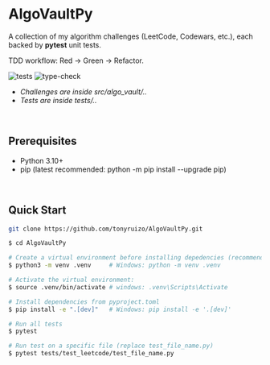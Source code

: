 # AlgoVaultPy

A collection of my algorithm challenges (LeetCode, Codewars, etc.), each backed by **pytest** unit tests.

TDD workflow: Red → Green → Refactor.

![tests](https://github.com/tonyruizo/AlgoVaultPy/actions/workflows/python.yml/badge.svg)
![type-check](https://github.com/tonyruizo/AlgoVaultPy/actions/workflows/type-check.yml/badge.svg)


- *Challenges are inside src/algo_vault/..*
- *Tests are inside tests/..*

<br>

## Prerequisites
- Python 3.10+
- pip (latest recommended: python -m pip install --upgrade pip)


<br>

## Quick Start 

```bash
git clone https://github.com/tonyruizo/AlgoVaultPy.git

$ cd AlgoVaultPy

# Create a virtual environment before installing depedencies (recommended)
$ python3 -m venv .venv     # Windows: python -m venv .venv     

# Activate the virtual environment:
$ source .venv/bin/activate # windows: .venv\Scripts\Activate

# Install dependencies from pyproject.toml
$ pip install -e ".[dev]"   # Windows: pip install -e '.[dev]'

# Run all tests
$ pytest 

# Run test on a specific file (replace test_file_name.py)         
$ pytest tests/test_leetcode/test_file_name.py 
